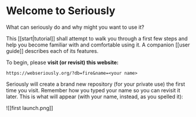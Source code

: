 # Welcome to Seriously

What can seriously do and why might you want to use it?

This [[start|tutorial]]  shall attempt to walk you through a first few steps and help you become familiar with and comfortable using it. A companion [[user guide]] describes each of its features.

To begin, please **visit (or revisit) this website:**

`https://webseriously.org/?db=fire&name=<your name>`

Seriously will create a brand new repository (for your private use) the first time you visit. Remember how you typed your name so you can revisit it later. This is what will appear (with your name, instead, as you spelled it):

![[first launch.png]]  
